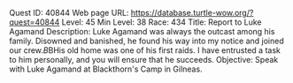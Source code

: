 Quest ID: 40844
Web page URL: https://database.turtle-wow.org/?quest=40844
Level: 45
Min Level: 38
Race: 434
Title: Report to Luke Agamand
Description: Luke Agamand was always the outcast among his family. Disowned and banished, he found his way into my notice and joined our crew.$B$BHis old home was one of his first raids. I have entrusted a task to him personally, and you will ensure that he succeeds.
Objective: Speak with Luke Agamand at Blackthorn's Camp in Gilneas.
